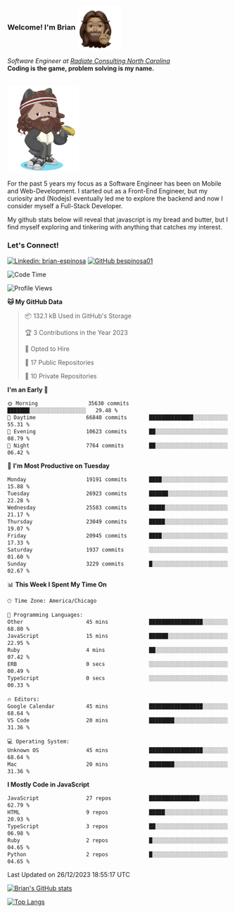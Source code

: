 ###  Welcome! I'm Brian <img align="center" src="https://github.com/bespinosa01/bespinosa01/blob/main/assets/peace-animoji.png" height="100" /></h2>
<p><em>Software Engineer at <a href="https://www.radiateconsulting.coop/north-carolina-tech-coop">Radiate Consulting North Carolina</a>
 <br/>
<!-- </br>Developer Consultant at <a href="https://codethedream.org/">Code The Dream</a> -->
</em> <b>Coding is the game, problem solving is my name.</b></p>

<br/>


 <img align="center" src="https://github.com/bespinosa01/bespinosa01/blob/main/assets/octo-me.png" height="200" /> 
 <p>
 For the past 5 years my focus as a Software Engineer has been on Mobile and Web-Development. I started out as a Front-End Engineer, but my curiosity and (Nodejs) eventually led me to explore the backend and now I consider myself a Full-Stack Developer.
</p>
<p>
 My github stats below will reveal that javascript is my bread and butter, but I find myself exploring and tinkering with anything that catches my interest. 
 </p>
 
 
### Let's Connect!

[![Linkedin: brian-espinosa](https://img.shields.io/badge/-brian--espinosa-blue?style=flat-square&logo=Linkedin&logoColor=white&link=https://www.linkedin.com/in/brian-espinosa/)](https://www.linkedin.com/in/brian-espinosa/)
[![GitHub bespinosa01](https://img.shields.io/github/followers/bespinosa01?label=follow&style=social)](https://github.com/bespinosa01)



<!--START_SECTION:waka-->
![Code Time](http://img.shields.io/badge/Code%20Time-1%2C402%20hrs%205%20mins-blue)

![Profile Views](http://img.shields.io/badge/Profile%20Views-0-blue)

**🐱 My GitHub Data** 

> 📦 132.1 kB Used in GitHub's Storage 
 > 
> 🏆 3 Contributions in the Year 2023
 > 
> 💼 Opted to Hire
 > 
> 📜 17 Public Repositories 
 > 
> 🔑 10 Private Repositories 
 > 
**I'm an Early 🐤** 

```text
🌞 Morning                35630 commits       ███████░░░░░░░░░░░░░░░░░░   29.48 % 
🌆 Daytime                66840 commits       ██████████████░░░░░░░░░░░   55.31 % 
🌃 Evening                10623 commits       ██░░░░░░░░░░░░░░░░░░░░░░░   08.79 % 
🌙 Night                  7764 commits        ██░░░░░░░░░░░░░░░░░░░░░░░   06.42 % 
```
📅 **I'm Most Productive on Tuesday** 

```text
Monday                   19191 commits       ████░░░░░░░░░░░░░░░░░░░░░   15.88 % 
Tuesday                  26923 commits       ██████░░░░░░░░░░░░░░░░░░░   22.28 % 
Wednesday                25583 commits       █████░░░░░░░░░░░░░░░░░░░░   21.17 % 
Thursday                 23049 commits       █████░░░░░░░░░░░░░░░░░░░░   19.07 % 
Friday                   20945 commits       ████░░░░░░░░░░░░░░░░░░░░░   17.33 % 
Saturday                 1937 commits        ░░░░░░░░░░░░░░░░░░░░░░░░░   01.60 % 
Sunday                   3229 commits        █░░░░░░░░░░░░░░░░░░░░░░░░   02.67 % 
```


📊 **This Week I Spent My Time On** 

```text
🕑︎ Time Zone: America/Chicago

💬 Programming Languages: 
Other                    45 mins             █████████████████░░░░░░░░   68.80 % 
JavaScript               15 mins             ██████░░░░░░░░░░░░░░░░░░░   22.95 % 
Ruby                     4 mins              ██░░░░░░░░░░░░░░░░░░░░░░░   07.42 % 
ERB                      0 secs              ░░░░░░░░░░░░░░░░░░░░░░░░░   00.49 % 
TypeScript               0 secs              ░░░░░░░░░░░░░░░░░░░░░░░░░   00.33 % 

🔥 Editors: 
Google Calendar          45 mins             █████████████████░░░░░░░░   68.64 % 
VS Code                  20 mins             ████████░░░░░░░░░░░░░░░░░   31.36 % 

💻 Operating System: 
Unknown OS               45 mins             █████████████████░░░░░░░░   68.64 % 
Mac                      20 mins             ████████░░░░░░░░░░░░░░░░░   31.36 % 
```

**I Mostly Code in JavaScript** 

```text
JavaScript               27 repos            ████████████████░░░░░░░░░   62.79 % 
HTML                     9 repos             █████░░░░░░░░░░░░░░░░░░░░   20.93 % 
TypeScript               3 repos             ██░░░░░░░░░░░░░░░░░░░░░░░   06.98 % 
Ruby                     2 repos             █░░░░░░░░░░░░░░░░░░░░░░░░   04.65 % 
Python                   2 repos             █░░░░░░░░░░░░░░░░░░░░░░░░   04.65 % 
```




 Last Updated on 26/12/2023 18:55:17 UTC
<!--END_SECTION:waka-->


<!--  Github STATS -->
[![Brian's GitHub stats](https://github-readme-stats.vercel.app/api?username=bespinosa01&hide=stars,contribs&count_private=true&show_icons=true)](https://github.com/anuraghazra/github-readme-stats)

[![Top Langs](https://github-readme-stats.vercel.app/api/top-langs/?username=bespinosa01&layout=compact)](https://github.com/anuraghazra/github-readme-stats)



<!--
**bespinosa01/bespinosa01** is a ✨ _special_ ✨ repository because its `README.md` (this file) appears on your GitHub profile.

Here are some ideas to get you started:

- 🔭 I’m currently working on ...
- 🌱 I’m currently learning ...
- 👯 I’m looking to collaborate on ...
- 🤔 I’m looking for help with ...
- 💬 Ask me about ...
- 📫 How to reach me: ...
- 😄 Pronouns: ...
- ⚡ Fun fact: ...
-->
